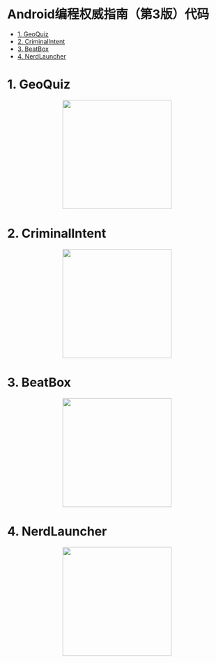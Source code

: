 <h1>Android编程权威指南（第3版）代码</h1>
<!-- TOC -->

- [1. GeoQuiz](#1-GeoQuiz)
- [2. CriminalIntent](#2-CriminalIntent)
- [3. BeatBox](#3-BeatBox)
- [4. NerdLauncher](#4-NerdLauncher)

<!-- /TOC -->
# 1. GeoQuiz

<p align = "center">
<img src="https://raw.githubusercontent.com/ZoharAndroid/MarkdownImages/master/2019-07/geoquiz.gif" width = "250px"/>
</p>

# 2. CriminalIntent

<p align = "center">
<img src="https://raw.githubusercontent.com/ZoharAndroid/AndroidProgramming3ed/master/img/CrimeIntent.gif" width = "250px"/>
</p>

# 3. BeatBox

<p align = "center">
<img src="https://raw.githubusercontent.com/ZoharAndroid/AndroidProgramming3ed/master/img/beatbox.gif" width = "250px"/>
</p>

# 4. NerdLauncher

<p align = "center">
<img src="https://raw.githubusercontent.com/ZoharAndroid/AndroidProgramming3ed/master/img/lunchaer.gif" width = "250px"/>
</p>
